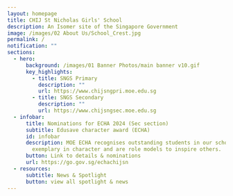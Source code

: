 ```yaml
---
layout: homepage
title: CHIJ St Nicholas Girls' School
description: An Isomer site of the Singapore Government
image: /images/02 About Us/School_Crest.jpg
permalink: /
notification: ""
sections:
  - hero:
      background: /images/01 Banner Photos/main banner v10.gif
      key_highlights:
        - title: SNGS Primary
          description: ""
          url: https://www.chijsngpri.moe.edu.sg
        - title: SNGS Secondary
          description: ""
          url: https://www.chijsngsec.moe.edu.sg
  - infobar:
      title: Nominations for ECHA 2024 (Sec section)
      subtitle: Edusave character award (ECHA)
      id: infobar
      description: MOE ECHA recognises outstanding students in our school who are
        exemplary in character and are role models to inspire others.
      button: Link to details & nominations
      url: https://go.gov.sg/echachijsn
  - resources:
      subtitle: News & Spotlight
      button: view all spotlight & news
---
```

